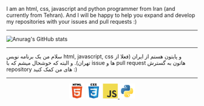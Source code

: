 I am an html, css, javascript and python programmer from Iran (and currently from Tehran).
And I will be happy to help you expand and develop my repositories with your issues and pull requests :)
<hr>

![Anurag's GitHub stats](https://github-readme-stats.vercel.app/api?username=Ar-dst&show_icons=true&theme=radical)

<hr>

سلام من یک برنامه نویس html, javascript, css و پایتون هستم از ایران (فعلا از تهران).
و البته که خوشحال میشم که با issue ها و pull request هاتون به گسترش repository های من کمک کنید :)

<hr>

<p align="center" dir="auto">
<a href="https://www.w3.org/html/" rel="nofollow"><img src="https://raw.githubusercontent.com/devicons/devicon/master/icons/html5/html5-original-wordmark.svg" alt="html5" width="40" height="40" style="max-width: 100%;"></a>
<a href="https://www.w3schools.com/css/" rel="nofollow"><img src="https://raw.githubusercontent.com/devicons/devicon/master/icons/css3/css3-original-wordmark.svg" alt="css3" width="40" height="40" style="max-width: 100%;"></a>
<a href="https://developer.mozilla.org/en-US/docs/Web/JavaScript" rel="nofollow"><img src="https://raw.githubusercontent.com/devicons/devicon/master/icons/javascript/javascript-original.svg" alt="javascript" width="40" height="40" style="max-width: 100%;"> </a>
<a href="https://www.python.org" rel="nofollow"><img src="https://raw.githubusercontent.com/devicons/devicon/master/icons/python/python-original.svg" alt="python" width="40" height="40" style="max-width: 100%;"></a>
</p>
